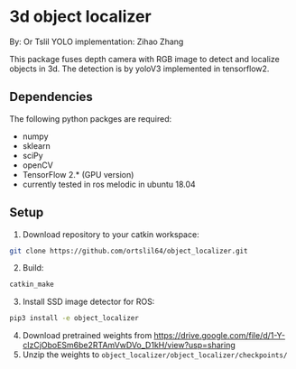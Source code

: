 # 3d object localizer #
By: Or Tslil
YOLO implementation: Zihao Zhang


This package fuses depth camera with RGB image to detect and localize objects in 3d. The detection is by yoloV3 implemented in tensorflow2. 


## Dependencies
The following python packges are required:
* numpy
* sklearn
* sciPy
* openCV
* TensorFlow 2.* (GPU version)
* currently tested in ros melodic in ubuntu 18.04

## Setup
1. Download repository to your catkin workspace:
```bash
git clone https://github.com/ortslil64/object_localizer.git
```
2. Build:
```bash
catkin_make
```
3. Install SSD image detector for ROS:
```bash
pip3 install -e object_localizer
```
4. Download pretrained weights from https://drive.google.com/file/d/1-Y-clzCjOboESm6be2RTAmVwDVo_D1kH/view?usp=sharing
5. Unzip the weights to `object_localizer/object_localizer/checkpoints/`
